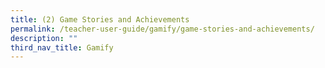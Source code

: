 ```yaml
---
title: (2) Game Stories and Achievements
permalink: /teacher-user-guide/gamify/game-stories-and-achievements/
description: ""
third_nav_title: Gamify
---
```

